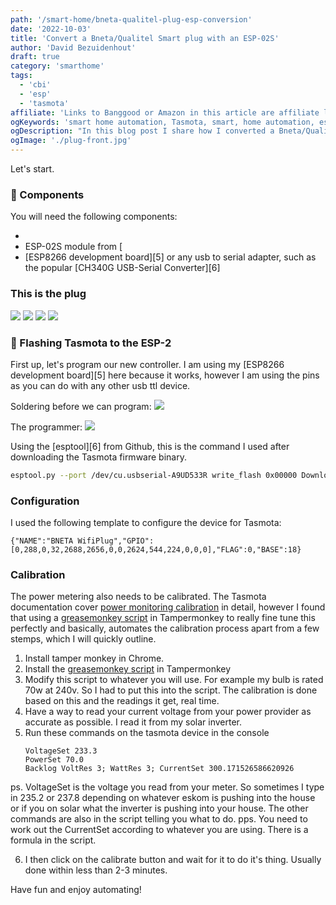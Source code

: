 ```yaml
---
path: '/smart-home/bneta-qualitel-plug-esp-conversion'
date: '2022-10-03'
title: 'Convert a Bneta/Qualitel Smart plug with an ESP-02S'
author: 'David Bezuidenhout'
draft: true
category: 'smarthome'
tags:
  - 'cbi'
  - 'esp'
  - 'tasmota'
affiliate: 'Links to Banggood or Amazon in this article are affiliate links and would support the blog if used to make a purchase.'
ogKeywords: 'smart home automation, Tasmota, smart, home automation, esp8266, esp-02s, Tuya'
ogDescription: "In this blog post I share how I converted a Bneta/Qualitel Smart plug from running as a Tuya device to one with Tasmota on an ESP-02S"
ogImage: './plug-front.jpg'
---
```




Let's start.

### 🔩 Components

You will need the following components:

* 
* ESP-02S module from [
* [ESP8266 development board][5] or any usb to serial adapter, such as the popular [CH340G USB-Serial Converter][6]

### This is the plug
![](./plug-front.jpg)
![](./plug-rear.jpg)
![](./inside-micro-controller.jpg)
![](./inside-pcb-bottom.jpg)

### 🔩 Flashing Tasmota to the ESP-2

First up, let's program our new controller. I am using my [ESP8266 development board][5] here because it works, however I am using the pins as you can do with any other usb ttl device.

Soldering before we can program:
![](./pre-programming-soldering.jpg)

The programmer:
![](./programmer.jpg)

Using the [esptool][6] from Github, this is the command I used after downloading the Tasmota firmware binary.

```bash
esptool.py --port /dev/cu.usbserial-A9UD533R write_flash 0x00000 Downloads/tasmota.bin
```



### Configuration

I used the following template to configure the device for Tasmota:

```
{"NAME":"BNETA WifiPlug","GPIO":[0,288,0,32,2688,2656,0,0,2624,544,224,0,0,0],"FLAG":0,"BASE":18}
```

### Calibration

The power metering also needs to be calibrated. The Tasmota documentation cover [power monitoring calibration][8] in detail, however I found that using a [greasemonkey script][9] in Tampermonkey to really fine tune this perfectly and basically, automates the calibration process apart from a few stemps, which I will quickly outline.

1. Install tamper monkey in Chrome.
2. Install the [greasemonkey script][9] in Tampermonkey
3. Modify this script to whatever you will use. For example my bulb is rated 70w at 240v. So I had to put this into the script. The calibration is done based on this and the readings it get, real time. 
4. Have a way to read your current voltage from your power provider as accurate as possible. I read it from my solar inverter.
5. Run these commands on the tasmota device in the console 
   ```
   VoltageSet 233.3
   PowerSet 70.0
   Backlog VoltRes 3; WattRes 3; CurrentSet 300.171526586620926
   ```
ps. VoltageSet is the voltage you read from your meter. So sometimes I
type in 235.2 or 237.8 depending on whatever eskom is pushing into the
house or if you on solar what the inverter is pushing into your house.
The other commands are also in the script telling you what to do.
pps. You need to work out the CurrentSet according to whatever you are
using. There is a formula in the script.

6. I then click on the calibrate button and wait for it to do it's thing. Usually done within less than 2-3 minutes.

Have fun and enjoy automating!

[0]: Linkslist

[7]: https://github.com/espressif/esptool
[8]: https://tasmota.github.io/docs/Power-Monitoring-Calibration/
[9]: https://github.com/arendst/Tasmota/issues/5484

[xxx]: https://www.aliexpress.com/w/wholesale-esp%2525252d02s.html?catId=0&initiative_id=SB_20230124220456&origin=y&SearchText=esp-02s&spm=a2g0o.detail.1000002.0&dida=y

[x1]: https://mybroadband.co.za/forum/threads/sa-smart-plugs-that-can-be-flashed-with-tasmota.1075323/page-27#post-29951884
[x2]: https://mybroadband.co.za/forum/threads/sa-smart-plugs-that-can-be-flashed-with-tasmota.1075323/page-28#post-30039425

